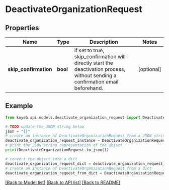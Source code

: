 # DeactivateOrganizationRequest


## Properties

Name | Type | Description | Notes
------------ | ------------- | ------------- | -------------
**skip_confirmation** | **bool** | if set to true, skip_confirmation will directly start the deactivation process, without sending a confirmation email beforehand. | [optional] 

## Example

```python
from koyeb.api.models.deactivate_organization_request import DeactivateOrganizationRequest

# TODO update the JSON string below
json = "{}"
# create an instance of DeactivateOrganizationRequest from a JSON string
deactivate_organization_request_instance = DeactivateOrganizationRequest.from_json(json)
# print the JSON string representation of the object
print(DeactivateOrganizationRequest.to_json())

# convert the object into a dict
deactivate_organization_request_dict = deactivate_organization_request_instance.to_dict()
# create an instance of DeactivateOrganizationRequest from a dict
deactivate_organization_request_from_dict = DeactivateOrganizationRequest.from_dict(deactivate_organization_request_dict)
```
[[Back to Model list]](../README.md#documentation-for-models) [[Back to API list]](../README.md#documentation-for-api-endpoints) [[Back to README]](../README.md)


